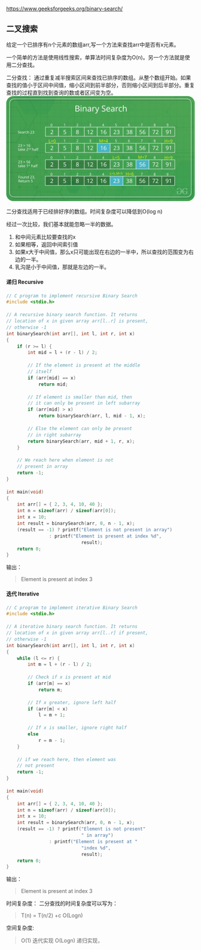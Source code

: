 https://www.geeksforgeeks.org/binary-search/

## 二叉搜索
给定一个已排序有n个元素的数组arr,写一个方法来查找arr中是否有x元素。

一个简单的方法是使用线性搜索，单算法时间复杂度为O(n)。另一个方法就是使用二分查找。

二分查找：
   通过重复减半搜索区间来查找已排序的数组。从整个数组开始。如果查找的值小于区间中间值，缩小区间到前半部分，否则缩小区间到后半部分。重复查找的过程直到找到查询的数或者区间变为空。
![](Binary-Search.png)

二分查找适用于已经排好序的数组。时间复杂度可以降低到O(log n)

经过一次比较，我们基本就能忽略一半的数据。
  1. 和中间元素比较要查找的x
  2. 如果相等，返回中间索引值
  3. 如果x大于中间值，那么x只可能出现在右边的一半中，所以查找的范围变为右边的一半。
  4. 乳沟是小于中间值，那就是左边的一半。

#### 递归 Recursive
```c
// C program to implement recursive Binary Search 
#include <stdio.h> 

// A recursive binary search function. It returns 
// location of x in given array arr[l..r] is present, 
// otherwise -1 
int binarySearch(int arr[], int l, int r, int x) 
{ 
	if (r >= l) { 
		int mid = l + (r - l) / 2; 

		// If the element is present at the middle 
		// itself 
		if (arr[mid] == x) 
			return mid; 

		// If element is smaller than mid, then 
		// it can only be present in left subarray 
		if (arr[mid] > x) 
			return binarySearch(arr, l, mid - 1, x); 

		// Else the element can only be present 
		// in right subarray 
		return binarySearch(arr, mid + 1, r, x); 
	} 

	// We reach here when element is not 
	// present in array 
	return -1; 
} 

int main(void) 
{ 
	int arr[] = { 2, 3, 4, 10, 40 }; 
	int n = sizeof(arr) / sizeof(arr[0]); 
	int x = 10; 
	int result = binarySearch(arr, 0, n - 1, x); 
	(result == -1) ? printf("Element is not present in array") 
				: printf("Element is present at index %d", 
							result); 
	return 0; 
} 

```

输出：
> Element is present at index 3

#### 迭代 Iterative

```c
// C program to implement iterative Binary Search 
#include <stdio.h> 

// A iterative binary search function. It returns 
// location of x in given array arr[l..r] if present, 
// otherwise -1 
int binarySearch(int arr[], int l, int r, int x) 
{ 
	while (l <= r) { 
		int m = l + (r - l) / 2; 

		// Check if x is present at mid 
		if (arr[m] == x) 
			return m; 

		// If x greater, ignore left half 
		if (arr[m] < x) 
			l = m + 1; 

		// If x is smaller, ignore right half 
		else
			r = m - 1; 
	} 

	// if we reach here, then element was 
	// not present 
	return -1; 
} 

int main(void) 
{ 
	int arr[] = { 2, 3, 4, 10, 40 }; 
	int n = sizeof(arr) / sizeof(arr[0]); 
	int x = 10; 
	int result = binarySearch(arr, 0, n - 1, x); 
	(result == -1) ? printf("Element is not present"
							" in array") 
				: printf("Element is present at "
							"index %d", 
							result); 
	return 0; 
} 

```

输出：
> Element is present at index 3

时间复杂度：
二分查找的时间复杂度可以写为：
> T(n) = T(n/2) +c   O(Logn)

空间复杂度:
> O(1) 迭代实现
> O(Logn) 递归实现，
